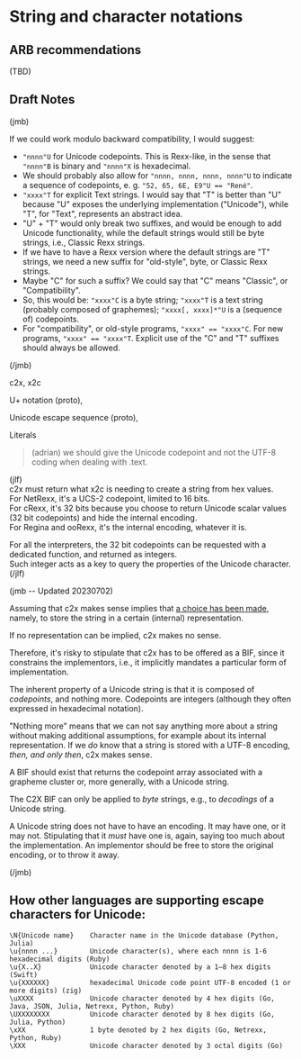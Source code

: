 # String and character notations

## ARB recommendations

(TBD)

## Draft Notes

(jmb)

If we could work modulo backward compatibility, I would suggest:

* `"nnnn"U` for Unicode codepoints. This is Rexx-like, in the sense that `"nnnn"B` is binary and `"nnnn"X` is hexadecimal.
* We should probably also allow for `"nnnn, nnnn, nnnn, nnnn"U` to indicate a sequence of codepoints, e. g. `"52, 65, 6E, E9"U == "René"`.
* `"xxxx"T` for explicit Text strings. I would say that "T" is better than "U" because "U" exposes the underlying implementation ("Unicode"), while "T", for "Text", represents an abstract idea.
* "U" + "T" would only break two suffixes, and would be enough to add Unicode functionality, while the default strings would still be byte strings, i.e., Classic Rexx strings.
* If we have to have a Rexx version where the default strings are "T" strings, we need a new suffix for "old-style", byte, or Classic Rexx strings.
* Maybe "C" for such a suffix? We could say that "C" means "Classic", or "Compatibility".
* So, this would be: `"xxxx"C` is a byte string; `"xxxx"T` is a text string (probably composed of graphemes); `"xxxx[, xxxx]*"U` is a (sequence of) codepoints.
* For "compatibility", or old-style programs, `"xxxx" == "xxxx"C`. For new programs, `"xxxx" == "xxxx"T`. Explicit use of the "C" and "T" suffixes should always be allowed.

(/jmb)

c2x, x2c

U+ notation (proto), 

Unicode escape sequence (proto), 

Literals

> (adrian) we should give the Unicode codepoint and not the UTF-8 coding when dealing with .text.

(jlf)  
c2x must return what x2c is needing to create a string from hex values.  
For NetRexx, it's a UCS-2 codepoint, limited to 16 bits.  
For cRexx, it's 32 bits because you choose to return Unicode scalar values (32 bit codepoints) and hide the internal encoding.  
For Regina and ooRexx, it's the internal encoding, whatever it is.

For all the interpreters, the 32 bit codepoints can be requested with a dedicated function, and returned as integers.  
Such integer acts as a key to query the properties of the Unicode character.  
(/jlf)

(jmb -- Updated 20230702)

Assuming that c2x makes sense implies that [a choice has been made](0215_Choices.md), namely, to store the string in a certain (internal) representation.

If no representation can be implied, c2x makes no sense.

Therefore, it's risky to stipulate that c2x has to be offered as a BIF, since it constrains the implementors, i.e., it implicitly mandates a particular form of implementation.

The inherent property of a Unicode string is that it is composed of _codepoints_, and nothing more. Codepoints are integers (although they often expressed in hexadecimal notation).

"Nothing more" means that we can not say anything more about a string without making additional assumptions, for example about its internal representation. If we _do_ know that a string is stored with a UTF-8 encoding, _then, and only then_, c2x makes sense.

A BIF should exist that returns the codepoint array associated with a grapheme cluster or, more generally, with a Unicode string.

The C2X BIF can only be applied to _byte_ strings, e.g., to _decodings_ of a Unicode string.

A Unicode string does not have to have an encoding. It may have one, or it may not. Stipulating that it _must_ have one is, again, saying too much about the implementation. An implementor should be free to store the original encoding, or to throw it away.

(/jmb)

## How other languages are supporting escape characters for Unicode:

    \N{Unicode name}    Character name in the Unicode database (Python, Julia)
    \u{nnnn ...}        Unicode character(s), where each nnnn is 1-6 hexadecimal digits (Ruby)
    \u{X..X}            Unicode character denoted by a 1–8 hex digits (Swift)
    \u{XXXXXX}          hexadecimal Unicode code point UTF-8 encoded (1 or more digits) (zig)
    \uXXXX              Unicode character denoted by 4 hex digits (Go, Java, JSON, Julia, Netrexx, Python, Ruby)
    \UXXXXXXXX          Unicode character denoted by 8 hex digits (Go, Julia, Python)
    \xXX                1 byte denoted by 2 hex digits (Go, Netrexx, Python, Ruby)
    \XXX                Unicode character denoted by 3 octal digits (Go)
